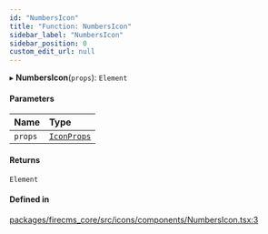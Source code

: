 ```yaml
---
id: "NumbersIcon"
title: "Function: NumbersIcon"
sidebar_label: "NumbersIcon"
sidebar_position: 0
custom_edit_url: null
---
```


▸ **NumbersIcon**(`props`): `Element`

#### Parameters

| Name | Type |
| :------ | :------ |
| `props` | [`IconProps`](../types/IconProps.md) |

#### Returns

`Element`

#### Defined in

[packages/firecms_core/src/icons/components/NumbersIcon.tsx:3](https://github.com/FireCMSco/firecms/blob/d45f3739/packages/firecms_core/src/icons/components/NumbersIcon.tsx#L3)
